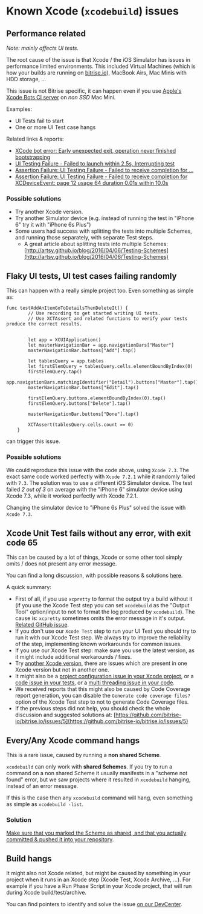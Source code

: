 # Known Xcode (`xcodebuild`) issues

## Performance related

*Note: mainly affects UI tests.*

The root cause of the issue is that Xcode / the iOS Simulator has issues
in performance limited environments. This included Virtual Machines (which is
how your builds are running on [bitrise.io](https://www.bitrise.io)),
MacBook Airs, Mac Minis with HDD storage, ...

This issue is not Bitrise specific, it can happen even if you use
[Apple's Xcode Bots CI server](http://www.openradar.me/23386199) on *non SSD*
Mac Mini.

Examples:

* UI Tests fail to start
* One or more UI Test case hangs

Related links & reports:

* [XCode bot error: Early unexpected exit, operation never finished bootstrapping](http://stackoverflow.com/questions/36312500/xcode-bot-error-early-unexpected-exit-operation-never-finished-bootstrapping)
* [UI Testing Failure - Failed to launch within 2.5s, Interrupting test](https://forums.developer.apple.com/thread/20747)
* [Assertion Failure: UI Testing Failure - Failed to receive completion for ...](https://forums.developer.apple.com/thread/15209)
* [Assertion Failure: UI Testing Failure - Failed to receive completion for XCDeviceEvent: page 12 usage 64 duration 0.01s within 10.0s](https://forums.developer.apple.com/thread/31311)

### Possible solutions

* Try another Xcode version.
* Try another Simulator device (e.g. instead of running the test in "iPhone 6"
  try it with "iPhone 6s Plus")
* Some users had success with splitting the tests into multiple Schemes,
  and running those separately, with separate Test steps.
  * A great article about splitting tests into multiple Schemes: [http://artsy.github.io/blog/2016/04/06/Testing-Schemes](http://artsy.github.io/blog/2016/04/06/Testing-Schemes)


## Flaky UI tests, UI test cases failing randomly

This can happen with a really simple project too. Even something as
simple as:

```
func testAddAnItemGoToDetailsThenDeleteIt() {
        // Use recording to get started writing UI tests.
        // Use XCTAssert and related functions to verify your tests produce the correct results.


        let app = XCUIApplication()
        let masterNavigationBar = app.navigationBars["Master"]
        masterNavigationBar.buttons["Add"].tap()

        let tablesQuery = app.tables
        let firstElemQuery = tablesQuery.cells.elementBoundByIndex(0)
        firstElemQuery.tap()
        app.navigationBars.matchingIdentifier("Detail").buttons["Master"].tap()
        masterNavigationBar.buttons["Edit"].tap()

        firstElemQuery.buttons.elementBoundByIndex(0).tap()
        firstElemQuery.buttons["Delete"].tap()

        masterNavigationBar.buttons["Done"].tap()

        XCTAssert(tablesQuery.cells.count == 0)
    }
```

can trigger this issue.

### Possible solutions

We could reproduce this issue with the code above, using `Xcode 7.3`.
The exact same code worked perfectly with `Xcode 7.2.1` while it randomly
failed with `7.3`. The solution was to use a different iOS Simulator device.
The test failed *2 out of 3* on average with the "iPhone 6" simulator device
using Xcode 7.3, while it worked perfectly with Xcode 7.2.1.

Changing the simulator device to "iPhone 6s Plus" solved the issue with `Xcode 7.3`.


## Xcode Unit Test fails without any error, with exit code 65

This can be caused by a lot of things, Xcode or some other tool simply
omits / does not present any error message.

You can find a long discussion, with possible reasons & solutions [here](https://github.com/bitrise-io/bitrise.io/issues/5).

A quick summary:

* First of all, if you use `xcpretty` to format the output try a build without it
  (if you use the Xcode Test step you can set `xcodebuild` as the "Output Tool" option/input
  to not to format the log produced by `xcodebuild`). The cause is: `xcpretty` sometimes
  omits the error message in it's output. [Related GitHub issue](https://github.com/bitrise-io/bitrise.io/issues/27).
* If you don't use our `Xcode Test` step to run your UI Test you should try to run
  it with our Xcode Test step. We always try to improve the reliability of the step,
  implementing known workarounds for common issues.
* If you use our Xcode Test step: make sure you use the latest version, as it
  might include additional workarounds / fixes.
* Try [another Xcode version](http://devcenter.bitrise.io/docs/available-stacks#section-how-to-switch-to-the-new-beta-stacks),
  there are issues which are present in one Xcode version but not in another one.
* It might also be a [project configuration issue in your Xcode project](https://github.com/bitrise-io/bitrise.io/issues/5#issuecomment-140188658),
  or a [code issue in your tests](https://github.com/bitrise-io/bitrise.io/issues/5#issuecomment-160171566),
  or a [multi threading issue in your code](https://github.com/bitrise-io/bitrise.io/issues/5#issuecomment-190163069).
* We received reports that this might also be caused by Code Coverage report generation,
  you can disable the `Generate code coverage files?` option of the Xcode Test step
  to not to generate Code Coverage files.
* If the previous steps did not help, you should check the whole discussion and suggested solutions at: [https://github.com/bitrise-io/bitrise.io/issues/5](https://github.com/bitrise-io/bitrise.io/issues/5)


## Every/Any Xcode command hangs

This is a rare issue, caused by running a **non shared Scheme**.

`xcodebuild` can only work with **shared Schemes**. If you try to run
a command on a non shared Scheme it usually manifests in a "scheme not found"
error, but we saw projects where it resulted in `xcodebuild` hanging, instead
of an error message.

If this is the case then any `xcodebuild` command will hang, even something
as simple as `xcodebuild -list`.

### Solution

[Make sure that you marked the Scheme as shared, and that you actually committed & pushed it into your repository](http://devcenter.bitrise.io/v1.0/docs/scheme-cannot-be-found).


## Build hangs

It might also not Xcode related, but might be caused by something in your
project when it runs in an Xcode step (Xcode Test, Xcode Archive, ...).
For example if you have a Run Phase Script in your Xcode project, that will
run during Xcode build/test/archive.

You can find pointers to identify and solve the issue [on our DevCenter](http://devcenter.bitrise.io/docs/step-hangs-times-out-after-a-period-without-any-logs-on-bitrise).
